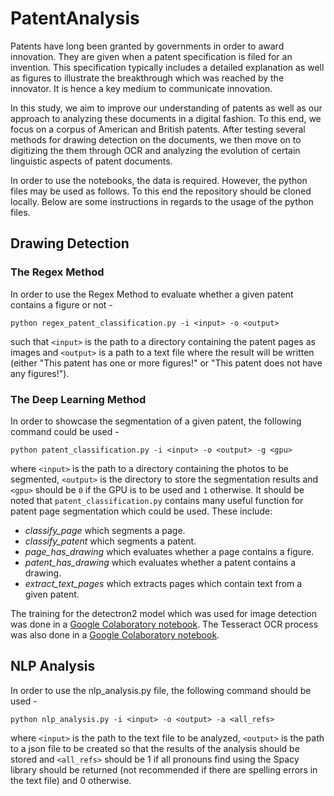 # PatentAnalysis

Patents have long been granted by governments in order to award innovation. They are given when a patent specification is filed for an invention. This specification typically includes a detailed explanation as well as figures to illustrate the breakthrough which was reached by the innovator. It is hence a key medium to communicate innovation.

In this study, we aim to improve our understanding of patents as well as our approach to analyzing these documents in a digital fashion. To this end, we focus on a corpus of American and British patents. After testing several methods for drawing detection on the documents, we then move on to digitizing the them through OCR and analyzing the evolution of certain linguistic aspects of patent documents.

In order to use the notebooks, the data is required. However, the python files may be used as follows. To this end the repository should be cloned locally. Below are some instructions in regards to the usage of the python files.

## Drawing Detection

### The Regex Method
In order to use the Regex Method to evaluate whether a given patent contains a figure or not - 

```
python regex_patent_classification.py -i <input> -o <output>
```
such that `<input>` is the path to a directory containing the patent pages as images and `<output>` is a path to a text file where the result will be written (either "This patent has one or more figures!" or "This patent does not have any figures!").

### The Deep Learning Method

In order to showcase the segmentation of a given patent, the following command could be used -

```
python patent_classification.py -i <input> -o <output> -g <gpu>
```
where `<input>` is the path to a directory containing the photos to be segmented, `<output>` is the directory to store the segmentation results and `<gpu>` should be `0` if the GPU is to be used and `1` otherwise.
It should be noted that `patent_classification.py` contains many useful function for patent page segmentation which could be used. These include:
* _classify\_page_ which segments a page.
* _classify\_patent_ which segments a patent.
* _page\_has\_drawing_ which evaluates whether a page contains a figure.
* _patent\_has\_drawing_ which evaluates whether a patent contains a drawing.
* _extract\_text\_pages_ which extracts pages which contain text from a given patent.

The training for the detectron2 model which was used for image detection was done in a [Google Colaboratory notebook](https://colab.research.google.com/drive/1JKKf8BoSE0_t7DOonMmlUoeTZ9334R8X?usp=sharing "LAYOUT ANALYSIS ON COLAB (DETECTRON2 TRAINING AND EVAL RESULTS)"). The Tesseract OCR process was also done in a [Google Colaboratory notebook](https://colab.research.google.com/drive/1nNmg5PLxYFgmxq9fambtWQkaHDjfdEos?usp=sharing "OCR PROCESS ON COLAB").

## NLP Analysis

In order to use the nlp_analysis.py file, the following command should be used - 
```
python nlp_analysis.py -i <input> -o <output> -a <all_refs>
```
where `<input>` is the path to the text file to be analyzed, `<output>` is the path to a json file to be created so that the results of the analysis should be stored and `<all_refs>` should be 1 if all pronouns find using the Spacy library should be returned (not recommended if there are spelling errors in the text file) and 0 otherwise.